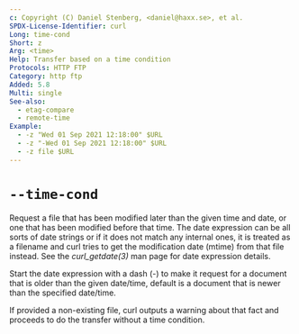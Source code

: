 ```yaml
---
c: Copyright (C) Daniel Stenberg, <daniel@haxx.se>, et al.
SPDX-License-Identifier: curl
Long: time-cond
Short: z
Arg: <time>
Help: Transfer based on a time condition
Protocols: HTTP FTP
Category: http ftp
Added: 5.8
Multi: single
See-also:
  - etag-compare
  - remote-time
Example:
  - -z "Wed 01 Sep 2021 12:18:00" $URL
  - -z "-Wed 01 Sep 2021 12:18:00" $URL
  - -z file $URL
---
```


# `--time-cond`

Request a file that has been modified later than the given time and date, or
one that has been modified before that time. The date expression can be all
sorts of date strings or if it does not match any internal ones, it is treated
as a filename and curl tries to get the modification date (mtime) from that
file instead. See the *curl_getdate(3)* man page for date expression details.

Start the date expression with a dash (-) to make it request for a document
that is older than the given date/time, default is a document that is newer
than the specified date/time.

If provided a non-existing file, curl outputs a warning about that fact and
proceeds to do the transfer without a time condition.

